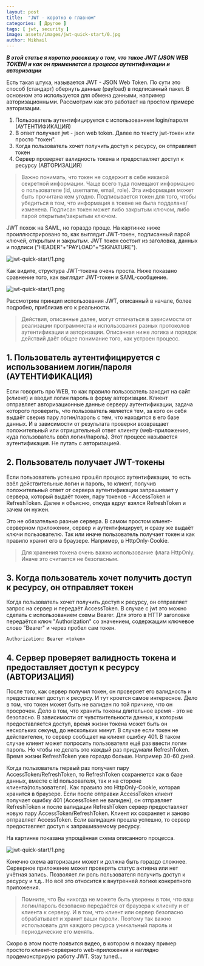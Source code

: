 ```yaml
---
layout: post
title:  "JWT - коротко о главном"
categories: [ Другое ]
tags: [ jwt, security ]
image: assets/images/jwt-quick-start/0.jpg
author: Mikhail
---
```


***В этой статье я коротко расскажу о том, что такое JWT (JSON WEB TOKEN) и как он применяется в процессе аутентификации и авторизации***

Есть такая штука, называется JWT - JSON Web Token. По сути это способ (стандарт) обернуть данные (payload) в подписанный пакет. В основном это используется для обмена данными, например авторизационными. Рассмотрим как это работает на простом примере авторизации.

1. Пользователь аутентифицируется с использованием login/пароля (АУТЕНТИФИКАЦИЯ)
2. В ответ получает jwt - json web token. Далее по тексту jwt-токен или просто "токен".
3. Когда пользователь хочет получить доступ к ресурсу, он отправляет токен
4. Сервер проверяет валидность токена и предоставляет доступ к ресурсу (АВТОРИЗАЦИЯ)

>Важно понимать, что токен не содержит в себе никакой секретной информации. Чаще всего туда помещают информацию о пользователе (id, username, email, role). Эта информация может быть прочитана кем угодно. Подписывается токен для того, чтобы убедиться в том, что информация в токене не была подделана/изменена. Подписан токен может либо закрытым ключом, либо парой открытым/закрытым ключом.

JWT похож на SAML, но гораздо проще. На картинке ниже проиллюстрировано  то, как выглядит JWT-токен, подписанный парой ключей, открытым и закрытым. JWT токен состоит из заголовка, данных и подписи ("HEADER"+"PAYLOAD"+"SIGNATURE").

![jwt-quick-start/1.png](/assets/images/jwt-quick-start/1.png)

Как видите, структура JWT-токена очень проста. Ниже показано сравнение того, как выглядит JWT-токен и SAML-сообщение.

![jwt-quick-start/1.png](/assets/images/jwt-quick-start/2.png)

Рассмотрим принцип использования JWT, описанный в начале, более подробно, приблизив его к реальности. 

>Действия, описанные далее, могут отличаться в зависимости от реализации программиста и использования разных протоколов аутентификации и авторизации. Описанная ниже логика и порядок действий даёт общее понимание того, как устроен процесс.

## 1. Пользователь аутентифицируется  с использованием логин/пароля (АУТЕНТИФИКАЦИЯ)

Если говорить про WEB, то как правило пользователь заходит на сайт (клиент) и вводит логин пароль в форму авторизации. Клиент отправляет авторизационные данные серверу аутентификации, задача которого проверить, что пользователь является тем, за кого он себя выдаёт сверив пару логин/пароль с тем, что находится в его базе данных. И в зависимости от результата проверки возвращает положительный или отрицательный ответ клиенту (web-приложению, куда пользователь ввёл логин/пароль). Этот процесс называется аутентификация. Не путать с авторизацией.

## 2. Пользователь получает JWT-токены

Если пользователь успешно прошёл процесс аутентификации, то есть ввёл действительные логин и пароль, то клиент, получив положительный ответ от сервера аутентификации запрашивает у сервера, который выдаёт токен, пару токенов - AccessToken и RefreshToken. Далее я объясню, откуда вдруг взялся RefreshToken и зачем он нужен.

Это не обязательно разные сервера. В самом простом клиент-серверном приложении, сервер и аутентифицирует, и сразу же выдаёт ключи пользователю. Так или иначе пользователь получает токен и как правило хранит его в браузере. Например, в HttpOnly-Cookie. 

>Для хранения токена очень важно использование флага HttpOnly. Иначе это считается не безопасным.

## 3. Когда пользователь хочет получить доступ к ресурсу, он отправляет токен

Когда пользователь хочет получить доступ к ресурсу, он отправляет запрос на сервер и передаёт AccessToken. В случае с jwt это можно сделать с использованием схемы Bearer. Для этого в HTTP заголовке передаётся ключ "Authorization" со значением, содержащим ключевое слово "Bearer" и через пробел сам токен.

```
Authorization: Bearer <token>
```

## 4. Сервер проверяет валидность токена и предоставляет доступ к ресурсу (АВТОРИЗАЦИЯ)

После того, как сервер получил токен, он проверяет его валидность и предоставляет доступ к ресурсу. И тут кроется самое интересное. Дело в том, что токен может быть не валиден по той причине, что он просрочен. Дело в том, что хранить токены длительное время - это не безопасно. В зависимости от чувствительности данных, к которым предоставляется доступ, время жизни токена может быть он нескольких секунд, до нескольких минут. В случае если токен не действителен, то сервер сообщает на клиент ошибку 401. В таком случае клиент может попросить пользователя ещё раз ввести логин пароль. Но чтобы не делать это каждый раз придумали RefreshToken. Время жизни RefreshToken уже гораздо больше. Например 30-60 дней.

Когда пользователь первый раз получает пару AccessToken/RefreshToken, то RefreshToken сохраняется как в базе данных, вместе с id пользователя, так и на стороне клиента(пользователя). Как правило это HttpOnly-Cookie, которая хранится в браузере. Если после отправки AccessToken клиент получает ошибку 401 (AccessToken не валиден), он отправляет RefreshToken и после валидации RefreshToken сервер предоставляет новую пару AccessToken/RefreshToken. Клиент их сохраняет и заново отправляет AccessToken. Если валидация прошла успешно, то сервер предоставляет доступ к запрашиваемому ресурсу.

На картинке показана упрощённая схема описанного процесса.

![jwt-quick-start/1.png](/assets/images/jwt-quick-start/3.png)

Конечно схема авторизации может и должна быть гораздо сложнее. Серверное приложение может проверять статус активна или нет учётная запись. Позволяет ли роль пользователя получить доступ к ресурсу и т.д.. Но всё это относится к внутренней логике конкретного приложения.

>Помните, что Вы никогда не можете быть уверены в том, что ваш логин/пароль безопасно передаётся от браузера к клиенту и от клиента к серверу. И в том, что клиент или сервер безопасно обрабатывает и хранит ваши пароли. Поэтому так важно использовать для каждого ресурса уникальный пароль и периодические его менять.

Скоро в этом посте появится видео, в котором я покажу пример простого клиент-серверного web-приложения и наглядно продемонстрирую работу JWT. Stay tuned...